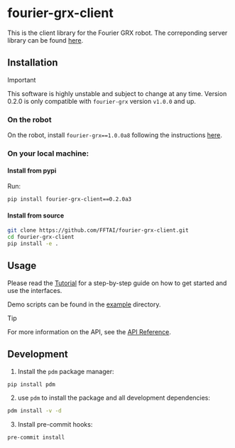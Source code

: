 # fourier-grx-client

This is the client library for the Fourier GRX robot.
The correponding server library can be found [here](https://pypi.org/project/fourier-grx/1.0.0a10/).

## Installation

> [!IMPORTANT]
> This software is highly unstable and subject to change at any time. Version 0.2.0 is only compatible with `fourier-grx` version `v1.0.0` and up.

### On the robot

On the robot, install `fourier-grx==1.0.0a8` following the instructions [here](https://github.com/FFTAI/Wiki-GRx-Deploy/tree/1.0.0a10).

### On your local machine:

#### Install from pypi

Run:

```bash
pip install fourier-grx-client==0.2.0a3
```

#### Install from source

```bash
git clone https://github.com/FFTAI/fourier-grx-client.git
cd fourier-grx-client
pip install -e .
```

## Usage

Please read the [Tutorial](tutorial.ipynb) for a step-by-step guide on how to get started and use the interfaces.

Demo scripts can be found in the [example](example/) directory.

> [!TIP]
> For more information on the API, see the [API Reference](https://fftai.github.io/fourier-grx-client/latest/reference/api/).


## Development

1. Install the `pdm` package manager:

```bash
pip install pdm
```

2. use `pdm` to install the package and all development dependencies:

```bash
pdm install -v -d
```

3. Install pre-commit hooks:

```bash
pre-commit install
```
